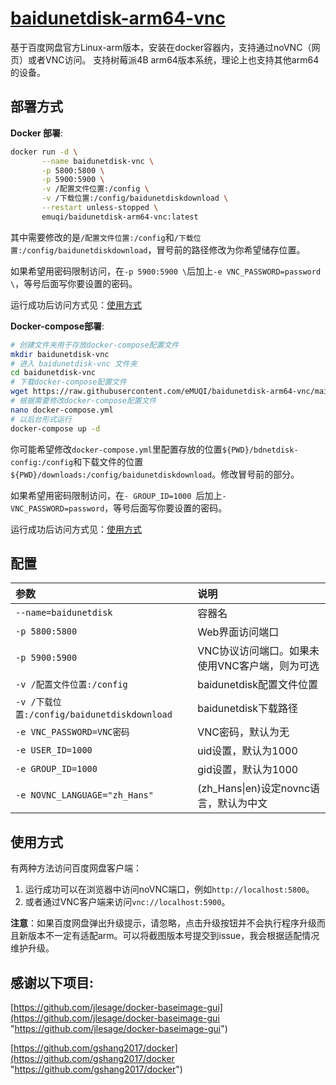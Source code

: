 # [baidunetdisk-arm64-vnc](https://github.com/eMUQI/baidunetdisk-arm64-vnc)

基于百度网盘官方Linux-arm版本，安装在docker容器内，支持通过noVNC（网页）或者VNC访问。
支持树莓派4B arm64版本系统，理论上也支持其他arm64的设备。


## 部署方式

**Docker 部署**:
```bash
docker run -d \
       --name baidunetdisk-vnc \
       -p 5800:5800 \
       -p 5900:5900 \
       -v /配置文件位置:/config \
       -v /下载位置:/config/baidunetdiskdownload \
       --restart unless-stopped \
       emuqi/baidunetdisk-arm64-vnc:latest
```
其中需要修改的是`/配置文件位置:/config`和`/下载位置:/config/baidunetdiskdownload`，冒号前的路径修改为你希望储存位置。

如果希望用密码限制访问，在`-p 5900:5900 \`后加上`-e VNC_PASSWORD=password \`，等号后面写你要设置的密码。

运行成功后访问方式见：[使用方式](#使用方式)

**Docker-compose部署**:
```bash
# 创建文件夹用于存放docker-compose配置文件
mkdir baidunetdisk-vnc
# 进入 baidunetdisk-vnc 文件夹
cd baidunetdisk-vnc
# 下载docker-compose配置文件
wget https://raw.githubusercontent.com/eMUQI/baidunetdisk-arm64-vnc/main/docker-compose.yml
# 根据需要修改docker-compose配置文件
nano docker-compose.yml
# 以后台形式运行
docker-compose up -d
```
你可能希望修改`docker-compose.yml`里配置存放的位置`${PWD}/bdnetdisk-config:/config`和下载文件的位置`${PWD}/downloads:/config/baidunetdiskdownload`。修改冒号前的部分。

如果希望用密码限制访问，在`- GROUP_ID=1000 `后加上`- VNC_PASSWORD=password`，等号后面写你要设置的密码。

运行成功后访问方式见：[使用方式](#使用方式)


## 配置

|参数|说明|
|:-|:-|
| `--name=baidunetdisk` |容器名|
| `-p 5800:5800` |Web界面访问端口|
| `-p 5900:5900` |VNC协议访问端口。如果未使用VNC客户端，则为可选|
| `-v /配置文件位置:/config` |baidunetdisk配置文件位置|
| `-v /下载位置:/config/baidunetdiskdownload` |baidunetdisk下载路径|
| `-e VNC_PASSWORD=VNC密码` |VNC密码，默认为无|
| `-e USER_ID=1000` |uid设置，默认为1000|
| `-e GROUP_ID=1000` |gid设置，默认为1000|
| `-e NOVNC_LANGUAGE="zh_Hans"` |(zh_Hans\|en)设定novnc语言，默认为中文|

## 使用方式

有两种方法访问百度网盘客户端：
1. 运行成功可以在浏览器中访问noVNC端口，例如`http://localhost:5800`。
2. 或者通过VNC客户端来访问`vnc://localhost:5900`。

**注意**：如果百度网盘弹出升级提示，请忽略，点击升级按钮并不会执行程序升级而且新版本不一定有适配arm。可以将截图版本号提交到issue，我会根据适配情况维护升级。



## 感谢以下项目:

[https://github.com/jlesage/docker-baseimage-gui](https://github.com/jlesage/docker-baseimage-gui "https://github.com/jlesage/docker-baseimage-gui")    

[https://github.com/gshang2017/docker](https://github.com/gshang2017/docker "https://github.com/gshang2017/docker")